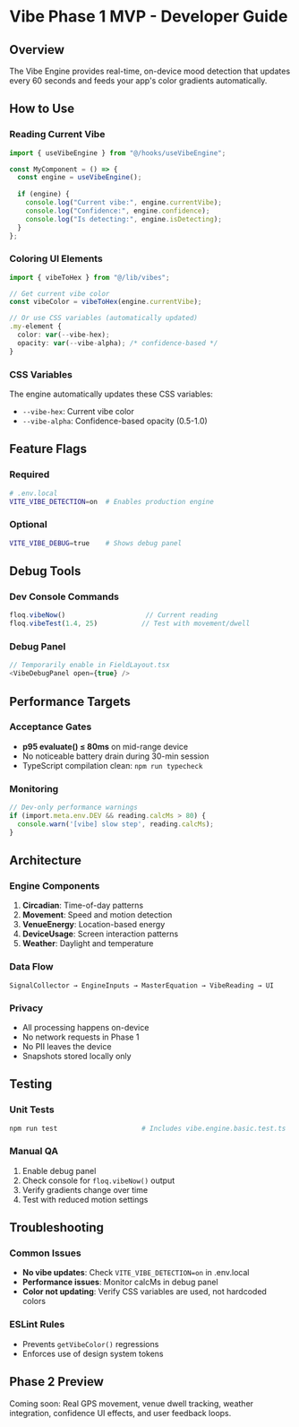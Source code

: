 # Vibe Phase 1 MVP - Developer Guide

## Overview
The Vibe Engine provides real-time, on-device mood detection that updates every 60 seconds and feeds your app's color gradients automatically.

## How to Use

### Reading Current Vibe
```typescript
import { useVibeEngine } from "@/hooks/useVibeEngine";

const MyComponent = () => {
  const engine = useVibeEngine();
  
  if (engine) {
    console.log("Current vibe:", engine.currentVibe);
    console.log("Confidence:", engine.confidence);
    console.log("Is detecting:", engine.isDetecting);
  }
};
```

### Coloring UI Elements
```typescript
import { vibeToHex } from "@/lib/vibes";

// Get current vibe color
const vibeColor = vibeToHex(engine.currentVibe);

// Or use CSS variables (automatically updated)
.my-element {
  color: var(--vibe-hex);
  opacity: var(--vibe-alpha); /* confidence-based */
}
```

### CSS Variables
The engine automatically updates these CSS variables:
- `--vibe-hex`: Current vibe color
- `--vibe-alpha`: Confidence-based opacity (0.5-1.0)

## Feature Flags

### Required
```bash
# .env.local
VITE_VIBE_DETECTION=on  # Enables production engine
```

### Optional
```bash
VITE_VIBE_DEBUG=true    # Shows debug panel
```

## Debug Tools

### Dev Console Commands
```javascript
floq.vibeNow()                    // Current reading
floq.vibeTest(1.4, 25)           // Test with movement/dwell
```

### Debug Panel
```typescript
// Temporarily enable in FieldLayout.tsx
<VibeDebugPanel open={true} />
```

## Performance Targets

### Acceptance Gates
- **p95 evaluate() ≤ 80ms** on mid-range device
- No noticeable battery drain during 30-min session
- TypeScript compilation clean: `npm run typecheck`

### Monitoring
```typescript
// Dev-only performance warnings
if (import.meta.env.DEV && reading.calcMs > 80) {
  console.warn('[vibe] slow step', reading.calcMs);
}
```

## Architecture

### Engine Components
1. **Circadian**: Time-of-day patterns
2. **Movement**: Speed and motion detection
3. **VenueEnergy**: Location-based energy
4. **DeviceUsage**: Screen interaction patterns
5. **Weather**: Daylight and temperature

### Data Flow
```
SignalCollector → EngineInputs → MasterEquation → VibeReading → UI
```

### Privacy
- All processing happens on-device
- No network requests in Phase 1
- No PII leaves the device
- Snapshots stored locally only

## Testing

### Unit Tests
```bash
npm run test                     # Includes vibe.engine.basic.test.ts
```

### Manual QA
1. Enable debug panel
2. Check console for `floq.vibeNow()` output
3. Verify gradients change over time
4. Test with reduced motion settings

## Troubleshooting

### Common Issues
- **No vibe updates**: Check `VITE_VIBE_DETECTION=on` in .env.local
- **Performance issues**: Monitor calcMs in debug panel
- **Color not updating**: Verify CSS variables are used, not hardcoded colors

### ESLint Rules
- Prevents `getVibeColor()` regressions
- Enforces use of design system tokens

## Phase 2 Preview
Coming soon: Real GPS movement, venue dwell tracking, weather integration, confidence UI effects, and user feedback loops.